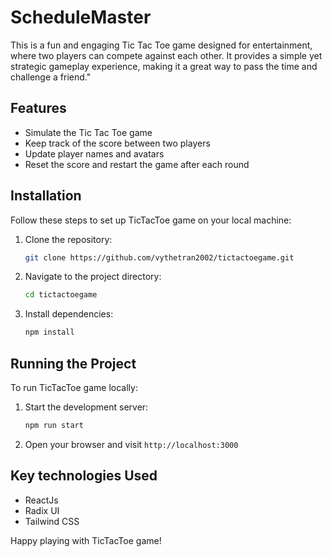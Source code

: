 # ScheduleMaster

This is a fun and engaging Tic Tac Toe game designed for entertainment, where two players can compete against each other. It provides a simple yet strategic gameplay experience, making it a great way to pass the time and challenge a friend."

## Features

- Simulate the Tic Tac Toe game
- Keep track of the score between two players
- Update player names and avatars
- Reset the score and restart the game after each round

## Installation

Follow these steps to set up TicTacToe game on your local machine:

1. Clone the repository:

   ```bash
   git clone https://github.com/vythetran2002/tictactoegame.git
   ```

2. Navigate to the project directory:

   ```bash
   cd tictactoegame
   ```

3. Install dependencies:
   ```bash
   npm install
   ```

## Running the Project

To run TicTacToe game locally:

1. Start the development server:

   ```bash
   npm run start
   ```

2. Open your browser and visit `http://localhost:3000`

## Key technologies Used

- ReactJs
- Radix UI
- Tailwind CSS

Happy playing with TicTacToe game!
